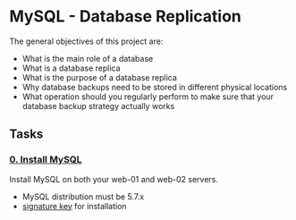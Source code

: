 # MySQL - Database Replication

The general objectives of this project are:

- What is the main role of a database
- What is a database replica
- What is the purpose of a database replica
- Why database backups need to be stored in different physical locations
- What operation should you regularly perform to make sure that your database backup strategy actually works

## Tasks

### [0. Install MySQL](./0-install_mysql5.7)
Install  MySQL on both your web-01 and web-02 servers.
- MySQL distribution must be 5.7.x
- [signature key](./signature.key) for installation
